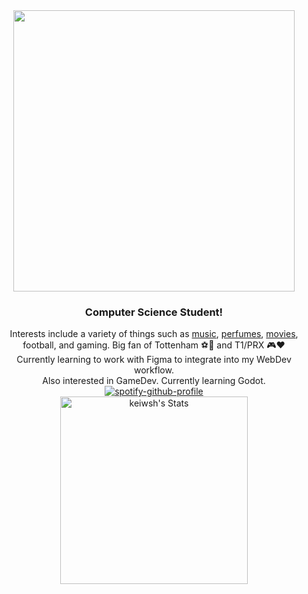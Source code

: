 <div align="center">
  <div>
    <img src="https://media.giphy.com/media/3oz8xTAJIQD6JWfTUc/giphy.gif" width="450"/>
  </div>

  <div>
    <h3>Computer Science Student!</h3>
  </div>

  <div>
    Interests include a variety of things such as <a href="https://www.last.fm/user/keicci">music</a>, <a href="https://www.parfumo.com/Users/Keiciaga">perfumes</a>, <a href="https://letterboxd.com/iek7/">movies</a>, football, and gaming. Big fan of Tottenham ⚽🤍 and T1/PRX 🎮❤️
  </div>

  <div>
    Currently learning to work with Figma to integrate into my WebDev workflow.
  </div>

  <div>
    Also interested in GameDev. Currently learning Godot.
  </div>

  <div>
    <a href="https://github.com/kittinan/spotify-github-profile">
      <img src="https://spotify-github-profile.kittinanx.com/api/view?uid=hoang-khang.le&cover_image=true&theme=novatorem&bar_color=53b14f&bar_color_cover=true" alt="spotify-github-profile">
    </a>
  </div>

  <div>
    <img src="https://github-readme-stats.vercel.app/api?username=keiwsh&theme=dracula&show_icons=true&hide_border=false&count_private=true" width="300" alt="keiwsh's Stats">
  </div>
</div>
